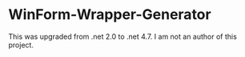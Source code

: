 # WinForm-Wrapper-Generator

This was upgraded from .net 2.0 to .net 4.7. I am not an author of this project. 